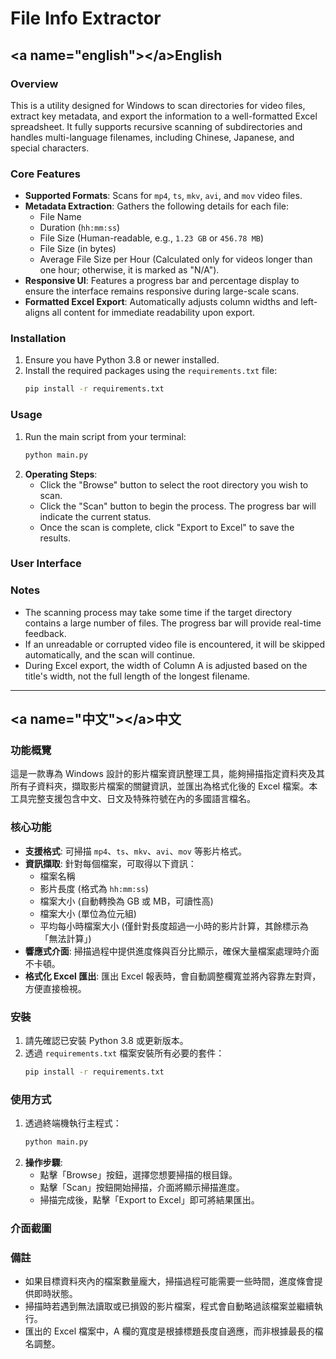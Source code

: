# File Info Extractor

## \<a name="english"\>\</a\>English

### Overview

This is a utility designed for Windows to scan directories for video files, extract key metadata, and export the information to a well-formatted Excel spreadsheet. It fully supports recursive scanning of subdirectories and handles multi-language filenames, including Chinese, Japanese, and special characters.

### Core Features

  - **Supported Formats**: Scans for `mp4`, `ts`, `mkv`, `avi`, and `mov` video files.
  - **Metadata Extraction**: Gathers the following details for each file:
      - File Name
      - Duration (`hh:mm:ss`)
      - File Size (Human-readable, e.g., `1.23 GB` or `456.78 MB`)
      - File Size (in bytes)
      - Average File Size per Hour (Calculated only for videos longer than one hour; otherwise, it is marked as "N/A").
  - **Responsive UI**: Features a progress bar and percentage display to ensure the interface remains responsive during large-scale scans.
  - **Formatted Excel Export**: Automatically adjusts column widths and left-aligns all content for immediate readability upon export.

### Installation

1.  Ensure you have Python 3.8 or newer installed.
2.  Install the required packages using the `requirements.txt` file:
    ```bash
    pip install -r requirements.txt
    ```

### Usage

1.  Run the main script from your terminal:
    ```bash
    python main.py
    ```
2.  **Operating Steps**:
      - Click the "Browse" button to select the root directory you wish to scan.
      - Click the "Scan" button to begin the process. The progress bar will indicate the current status.
      - Once the scan is complete, click "Export to Excel" to save the results.

### User Interface

### Notes

  - The scanning process may take some time if the target directory contains a large number of files. The progress bar will provide real-time feedback.
  - If an unreadable or corrupted video file is encountered, it will be skipped automatically, and the scan will continue.
  - During Excel export, the width of Column A is adjusted based on the title's width, not the full length of the longest filename.

-----

## \<a name="中文"\>\</a\>中文

### 功能概覽

這是一款專為 Windows 設計的影片檔案資訊整理工具，能夠掃描指定資料夾及其所有子資料夾，擷取影片檔案的關鍵資訊，並匯出為格式化後的 Excel 檔案。本工具完整支援包含中文、日文及特殊符號在內的多國語言檔名。

### 核心功能

  - **支援格式**: 可掃描 `mp4`、`ts`、`mkv`、`avi`、`mov` 等影片格式。
  - **資訊擷取**: 針對每個檔案，可取得以下資訊：
      - 檔案名稱
      - 影片長度 (格式為 `hh:mm:ss`)
      - 檔案大小 (自動轉換為 GB 或 MB，可讀性高)
      - 檔案大小 (單位為位元組)
      - 平均每小時檔案大小 (僅針對長度超過一小時的影片計算，其餘標示為「無法計算」)
  - **響應式介面**: 掃描過程中提供進度條與百分比顯示，確保大量檔案處理時介面不卡頓。
  - **格式化 Excel 匯出**: 匯出 Excel 報表時，會自動調整欄寬並將內容靠左對齊，方便直接檢視。

### 安裝

1.  請先確認已安裝 Python 3.8 或更新版本。
2.  透過 `requirements.txt` 檔案安裝所有必要的套件：
    ```bash
    pip install -r requirements.txt
    ```

### 使用方式

1.  透過終端機執行主程式：
    ```bash
    python main.py
    ```
2.  **操作步驟**:
      - 點擊「Browse」按鈕，選擇您想要掃描的根目錄。
      - 點擊「Scan」按鈕開始掃描，介面將顯示掃描進度。
      - 掃描完成後，點擊「Export to Excel」即可將結果匯出。

### 介面截圖

### 備註

  - 如果目標資料夾內的檔案數量龐大，掃描過程可能需要一些時間，進度條會提供即時狀態。
  - 掃描時若遇到無法讀取或已損毀的影片檔案，程式會自動略過該檔案並繼續執行。
  - 匯出的 Excel 檔案中，A 欄的寬度是根據標題長度自適應，而非根據最長的檔名調整。
